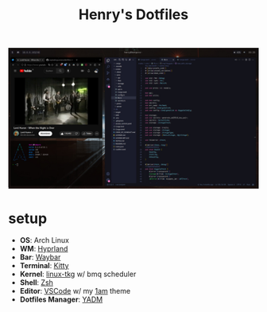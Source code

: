 <div align="center">

# Henry's Dotfiles

</div>
<br/>

![](./scr.jpeg)

# setup

- **OS**: Arch Linux
- **WM**: [Hyprland](https://github.com/hyprwm/hyprland)
- **Bar**: [Waybar](https://github.com/Alexays/Waybar)
- **Terminal**: [Kitty](https://sw.kovidgoyal.net/kitty/)
- **Kernel**: [linux-tkg](https://github.com/Frogging-Family/linux-tkg) w/ bmq scheduler
- **Shell**: [Zsh](https://www.zsh.org/)
- **Editor**: [VSCode](https://code.visualstudio.com/) w/ my [1am](https://github.com/explodingcamera/1am-vscode) theme
- **Dotfiles Manager**: [YADM](https://yadm.io/)
